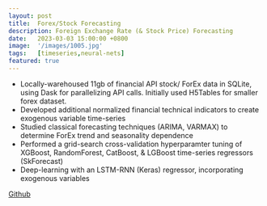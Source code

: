 ```yaml
---
layout: post
title:  Forex/Stock Forecasting
description: Foreign Exchange Rate (& Stock Price) Forecasting
date:   2023-03-03 15:00:00 +0800
image:  '/images/1005.jpg'
tags:   [timeseries,neural-nets]
featured: true
---
```

- Locally-warehoused 11gb of financial API stock/ ForEx data in SQLite, using Dask for parallelizing API calls. Initially used H5Tables for smaller forex dataset.
- Developed additional normalized financial technical indicators to create exogenous variable time-series
- Studied classical forecasting techniques (ARIMA, VARMAX) to determine ForEx trend and seasonality dependence
- Performed a grid-search cross-validation hyperparamter tuning of XGBoost, RandomForest, CatBoost, & LGBoost time-series regressors (SkForecast)
- Deep-learning with an LSTM-RNN (Keras) regressor, incorporating exogenous variables

[Github](https://github.com/kevinjeswani/forex_stock_forecasting)